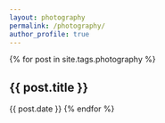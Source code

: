 ```yaml
---
layout: photography
permalink: /photography/
author_profile: true
---
```


{% for post in site.tags.photography %}
<h2>{{ post.title }}</h2>
<time>{{ post.date }}</time>
{% endfor %}
